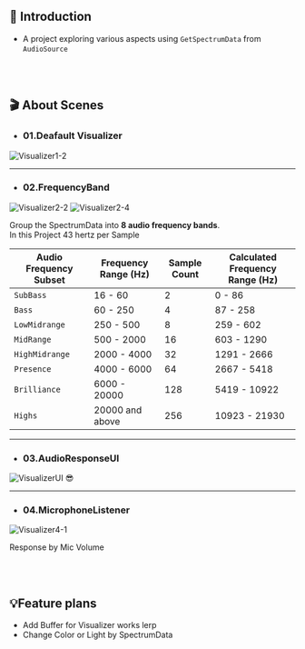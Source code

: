 ## 📝 Introduction

- A project exploring various aspects using ``GetSpectrumData`` from ``AudioSource``

<br/> <br/> 

      
## 🎬 About Scenes

  - ### 01.Deafault Visualizer
![Visualizer1-2](https://github.com/JunHyoung1428/Unity-AudioVisualizer/assets/154119773/dd94ca4a-78fa-4cdd-84ce-9e8e109fe517)

***
 - ### 02.FrequencyBand
![Visualizer2-2](https://github.com/JunHyoung1428/Unity-AudioVisualizer/assets/154119773/4453064d-dad8-482b-98b2-6f06f35ec570)
![Visualizer2-4](https://github.com/JunHyoung1428/Unity-AudioVisualizer/assets/154119773/e5427532-473e-4deb-9748-43cbecbbfddc)

Group the SpectrumData into **8 audio frequency bands**.  
In this Project 43 hertz per Sample

| Audio Frequency Subset | Frequency Range (Hz) | Sample Count | Calculated Frequency Range (Hz) |
|------------------------|----------------------|--------------|----------------------------------|
| ``SubBass``                | 16 - 60              | 2            | 0 - 86                           |
| ``Bass``                   | 60 - 250             | 4            | 87 - 258                         |
| ``LowMidrange``           | 250 - 500            | 8            | 259 - 602                        |
| ``MidRange``               | 500 - 2000           | 16           | 603 - 1290                       |
| ``HighMidrange``           | 2000 - 4000          | 32           | 1291 - 2666                      |
| ``Presence``               | 4000 - 6000          | 64           | 2667 - 5418                      |
| ``Brilliance``             | 6000 - 20000         | 128          | 5419 - 10922                     |
| ``Highs``                  | 20000 and above      | 256          | 10923 - 21930                    |

***
- ### 03.AudioResponseUI
![VisualizerUI](https://github.com/JunHyoung1428/Unity-AudioVisualizer/assets/154119773/d2a4fa67-37b1-4a6e-b05c-1de2ef7d7eb9)
😎

***

- ### 04.MicrophoneListener

![Visualizer4-1](https://github.com/JunHyoung1428/Unity-AudioVisualizer/assets/154119773/c728136c-8ba5-4a3a-81db-371b0a0c0420)

Response by Mic Volume

<br/> <br/> 
## 💡Feature plans
  - Add Buffer for Visualizer works lerp
  - Change Color or Light by SpectrumData



